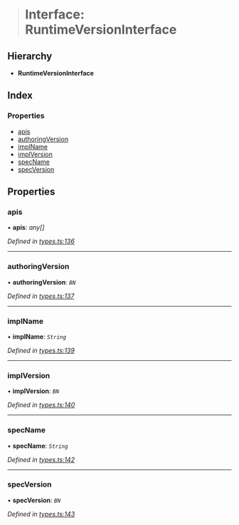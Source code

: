 > # Interface: RuntimeVersionInterface

## Hierarchy

* **RuntimeVersionInterface**

## Index

### Properties

* [apis](_types_.runtimeversioninterface.md#apis)
* [authoringVersion](_types_.runtimeversioninterface.md#authoringversion)
* [implName](_types_.runtimeversioninterface.md#implname)
* [implVersion](_types_.runtimeversioninterface.md#implversion)
* [specName](_types_.runtimeversioninterface.md#specname)
* [specVersion](_types_.runtimeversioninterface.md#specversion)

## Properties

###  apis

• **apis**: *any[]*

*Defined in [types.ts:136](https://github.com/polkadot-js/api/blob/c7c76f6/packages/types/src/types.ts#L136)*

___

###  authoringVersion

• **authoringVersion**: *`BN`*

*Defined in [types.ts:137](https://github.com/polkadot-js/api/blob/c7c76f6/packages/types/src/types.ts#L137)*

___

###  implName

• **implName**: *`String`*

*Defined in [types.ts:139](https://github.com/polkadot-js/api/blob/c7c76f6/packages/types/src/types.ts#L139)*

___

###  implVersion

• **implVersion**: *`BN`*

*Defined in [types.ts:140](https://github.com/polkadot-js/api/blob/c7c76f6/packages/types/src/types.ts#L140)*

___

###  specName

• **specName**: *`String`*

*Defined in [types.ts:142](https://github.com/polkadot-js/api/blob/c7c76f6/packages/types/src/types.ts#L142)*

___

###  specVersion

• **specVersion**: *`BN`*

*Defined in [types.ts:143](https://github.com/polkadot-js/api/blob/c7c76f6/packages/types/src/types.ts#L143)*